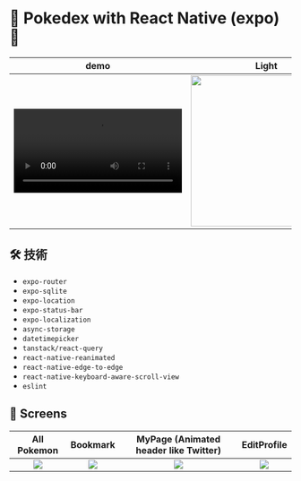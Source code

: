 # 🦁 Pokedex with React Native (expo) 🦊

|demo|Light|Dark|
|:--:|:--:|:--:|
|<video src="https://github.com/user-attachments/assets/bfcfba98-251f-46b4-b630-94b0dd038a4f" />|<img width="270" src="https://github.com/user-attachments/assets/b8e1a0cb-e013-4557-bfb8-dfc676628b34"/>|<img width="270" src="https://github.com/user-attachments/assets/37923751-2908-4669-bb1b-9203f3a63f07"/>|


## 🛠 技術
- `expo-router`
- `expo-sqlite`
- `expo-location`
- `expo-status-bar`
- `expo-localization`
- `async-storage`
- `datetimepicker`
- `tanstack/react-query`
- `react-native-reanimated`
- `react-native-edge-to-edge`
- `react-native-keyboard-aware-scroll-view`
- `eslint`

## 📱 Screens

|All Pokemon|Bookmark|MyPage (Animated header like Twitter)|EditProfile|
|:--:|:--:|:--:|:--:|
|<img src="https://github.com/user-attachments/assets/622b2205-fdfe-4100-936a-333c7ffe04df"/>|<img src="https://github.com/user-attachments/assets/86c41ce5-4467-4d39-b766-bfb401bf52e0"/>|<img src="https://github.com/user-attachments/assets/b48e894e-4ae2-4546-a6cc-e72253f8df63"/>|<img src="https://github.com/user-attachments/assets/e990d52d-79d3-4c07-869d-b145ac9997be"/>|
